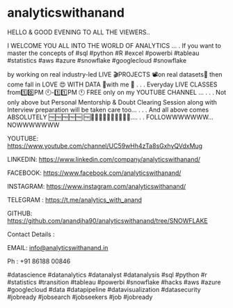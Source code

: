 # analyticswithanand

HELLO & GOOD EVENING TO ALL THE VIEWERS..

I WELCOME YOU ALL INTO THE WORLD OF ANALYTICS ...
.
If you want to master the concepts of
#sql
#python
#R
#excel 
#powerbi
#tableau
#statistics
#aws
#azure
#snowflake
#googlecloud 
#snowflake 

by working on real industry-led LIVE 🎬PROJECTS 📽on real datasets💽 then come fall in LOVE 😍 WITH DATA 💽with me 🕺
.
.
.
Everyday LIVE CLASSES from1️⃣0️⃣PM 🕙-1️⃣1️⃣PM 🕚 FREE only on my YOUTUBE CHANNEL …
.
.
.
Not only above but Personal Mentorship & Doubt Clearing Session along with Interview preparation will be taken care too…
.
.
.
And all above comes ABSOLUTELY 🆓🆓🆓🆓🆓 🆓🥶🥶🥶🥶🥶🥶🥶🥶🥶🥶….
.
.
FOLLOWWWWWWW… NOWWWWWWW

YOUTUBE: https://www.youtube.com/channel/UC59wHh4zTa8sGxhyQVdxMug

LINKEDIN:  https://www.linkedin.com/company/analyticswithanand/

FACEBOOK: https://www.facebook.com/analyticswithanand/

INSTAGRAM: https://www.instagram.com/analyticswithanand/

TELEGRAM : https://t.me/analytics_with_anand

GITHUB: https://github.com/anandjha90/analyticswithanand/tree/SNOWFLAKE

Contact Details :

EMAIL:  info@analyticswithanand.in

Ph : +91 86188 00846


#datascience #datanalytics #datanalyst #datanalysis #sql #python #r #statistics #transition #tableau #powerbi #snowflake  #hacks  #aws #azure #googlecloud #data #datapipeline #datavisualization #datasecurity #jobready #jobsearch #jobseekers #job #jobready
